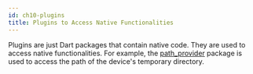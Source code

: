 ```yaml
---
id: ch10-plugins
title: Plugins to Access Native Functionalities
---
```


Plugins are just Dart packages that contain native code. They are used to access native functionalities. For example, the [path_provider](https://pub.dev/packages/path_provider) package is used to access the path of the device's temporary directory.